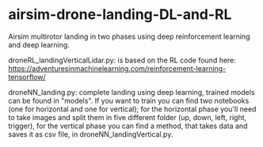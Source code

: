 # airsim-drone-landing-DL-and-RL
Airsim multirotor landing in two phases using deep reinforcement learning and deep learning.

droneRL_landingVerticalLidar.py: is based on the RL code found here: https://adventuresinmachinelearning.com/reinforcement-learning-tensorflow/

droneNN_landing.py: complete landing using deep learning, trained models can be found in "models". If you want to train you can find two notebooks (one for horizontal and one for vertical); for the horizontal phase you'll need to take images and split them in five different folder (up, down, left, right, trigger), for the vertical phase you can find a method, that takes data and saves it as csv file, in droneNN_landingVertical.py.

